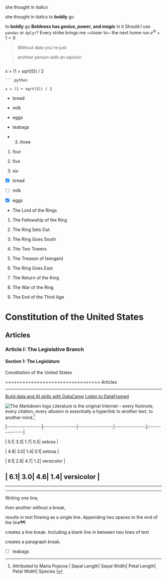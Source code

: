 she thought in *italics*

she thought in _italics_
to **boldly** go

to __boldly__ go
**Boldness has *genius*, _power_, and *magic*** in it
Should I use `pandas` or `dplyr`?
Every strike brings me ~closer to~ the next home run
$e^{\pi i} + 1 = 0$
> Without data you're just

> another person with an opinion
> ```

x = (1 + sqrt(5)) / 2

```
``` python

x = (1 + sqrt(5)) / 2

```
- bread

- milk

- eggs

- teabags
- 3. three

1. four

1. five

1. six
- [x] bread

- [ ] milk

- [x] eggs

* The Lord of the Rings

1. The Fellowship of the Ring

1. The Ring Sets Out

1. The Ring Goes South

1. The Two Towers

1. The Treason of Isengard

1. The Ring Goes East

1. The Return of the King

1. The War of the Ring

1. The End of the Third Age
# Constitution of the United States

## Articles

### Article I: The Legislative Branch

#### Section 1: The Legislature
Constitution of the United States

=================================
Articles

--------
[Build data and AI skills with DataCamp](https://www.datacamp.com)
[Listen to DataFramed][1]

[1]: https://www.datacamp.com/podcast
![The Markdown logo](Markdown-mark.png)
Literature is the original Internet – every footnote, every citation, every allusion is essentially a hyperlink to another text, to another mind.[^1]

[^1]: Attributed to Maria Popova
| Sepal Length| Sepal Width| Petal Length| Petal Width|      Species |

|-----------------:|----------------:|-----------------:|---------------:|:---------------|

|                 5.1|                3.3|                  1.7|              0.5|        setosa |

|                4.8|                3.0|                  1.4|              0.1|        setosa |

|                 6.1|                2.8|                 4.7|               1.2|   versicolor |

|                 6.1|                3.0|                 4.6|               1.4|  versicolor |
---

***

___
Writing one line,

then another without a break,

results in text flowing as a single line.
Appending two spaces to the end of the line¶¶

creates a line break.
Including a blank line in between two lines of text

creates a paragraph break.
- [ ] teabags
